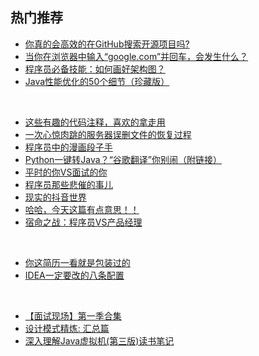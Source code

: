 ## 热门推荐

- [你真的会高效的在GitHub搜索开源项目吗?](https://mp.weixin.qq.com/s?__biz=MzU4NzYwNDAwMg==&mid=2247484682&idx=1&sn=81d39fc31955822c7471567bab86d666&chksm=fde8cc47ca9f45518035edb00cf694a6e51b0f21d499c4bd48191171576eaaadf9ae29932286&scene=0#rd)
- [当你在浏览器中输入“google.com”并回车，会发生什么？](https://mp.weixin.qq.com/s?__biz=MzU4NzYwNDAwMg==&mid=2247484811&idx=1&sn=e0e891ec6cd702d5743aa276ff4d8ae8&chksm=fde8ccc6ca9f45d044e640f7c9b420f2a7f04cebec706a004d536c74a643e0da8b5b349334e8&scene=0#rd)
- [程序员必备技能：如何画好架构图？](https://mp.weixin.qq.com/s?__biz=MzU4NzYwNDAwMg==&mid=2247485065&idx=2&sn=2eabd3d3943c6909a30690c974740beb&chksm=fde8cfc4ca9f46d2b032284c72b0c0f070d82d764fa3a26ca5edbbb68e95d7790988080fd0f4&scene=0#rd)
- [Java性能优化的50个细节（珍藏版）](https://mp.weixin.qq.com/s?__biz=MzU4NzYwNDAwMg==&mid=2247485013&idx=1&sn=4b1e11c2750326c0ba543f6d2df7c6f5&chksm=fde8cf18ca9f460eae48b030d22b2a28c8e95f08b6d82db12418524f639e0daf1d02f8f30e28&scene=0#rd)
<br>

- [这些有趣的代码注释，喜欢的拿走用](https://mp.weixin.qq.com/s?__biz=MzU4NzYwNDAwMg==&mid=2247485434&idx=2&sn=e45861885b64431ea05db22a88446e1c&chksm=fde8ceb7ca9f47a11d868ff8d05735a63aa3bf559023419f264dfb770ada49e5d6c55e07f721&scene=0#rd)
- [一次心惊肉跳的服务器误删文件的恢复过程](https://mp.weixin.qq.com/s?__biz=MzU4NzYwNDAwMg==&mid=2247485391&idx=1&sn=41dffaaea916c4a27c9781f28c67968b&chksm=fde8ce82ca9f47949767452dc9cb5229fef05dbf1576c7548c2944cc59c3cd38884bdf01d1b0&scene=0#rd)
- [程序员中的漫画段子手](https://mp.weixin.qq.com/s?__biz=MzU4NzYwNDAwMg==&mid=2247485220&idx=1&sn=70dbb11e4c482fad5ee12955ea883947&chksm=fde8ce69ca9f477f9dcf0ad21f6d4e419e6e314adbd8964b32ef007d838d736c49cd00b67598&scene=0#rd)
- [Python一键转Java？“谷歌翻译”你别闹（附链接）](https://mp.weixin.qq.com/s?__biz=MzU4NzYwNDAwMg==&mid=2247484844&idx=1&sn=630bb6ce05fcb582d4086fae4e20f9c0&chksm=fde8cce1ca9f45f73227f514eeeb430bcd2a6749ae276e070a0899bbc55268838d4da08b5b5f&scene=0#rd)
- [平时的你VS面试的你](https://mp.weixin.qq.com/s?__biz=MzU4NzYwNDAwMg==&mid=2247484699&idx=1&sn=f163eea34a9713efeea9ab5610d5fd83&chksm=fde8cc56ca9f4540fa7ee533825c0c0665cb781ec865edff87c686733fb117351360073e1eea&scene=0#rd)
- [程序员那些悲催的事儿](https://mp.weixin.qq.com/s?__biz=MzU4NzYwNDAwMg==&mid=2247484721&idx=1&sn=4b6538003941ee3b4d0a447674a83f61&chksm=fde8cc7cca9f456a7fe3668d5dedc0f812d5b883b13b17ea8d1b49eaa47cf5cd90eb90e023d6&scene=0#rd)
- [现实的抖音世界](https://mp.weixin.qq.com/s?__biz=MzU4NzYwNDAwMg==&mid=2247484841&idx=1&sn=a624a31ef643e60ae9b767f670cb1afd&chksm=fde8cce4ca9f45f29006489d3be1f7b33ba05948251825b27c7648e4bb4312252c547124392e&scene=0#rd)
- [哈哈，今天这篇有点意思！！](https://mp.weixin.qq.com/s?__biz=MzU4NzYwNDAwMg==&mid=2247485253&idx=1&sn=2fcce28f6cb8a3147f8cc0fd8aaec05e&chksm=fde8ce08ca9f471ea61e8bbbcf96ee792d1c54bcc6d3962f64eb738c2375c9e9ceef5f0c720c&scene=0#rd)
- [宿命之战：程序员VS产品经理](https://mp.weixin.qq.com/s?__biz=MzU4NzYwNDAwMg==&mid=2247485305&idx=1&sn=0f44e426fa1d01b00b4c5eff7cddd822&chksm=fde8ce34ca9f47225776ace4b9afccc69cdd75f5422ed432601a6d66c288e079eaed09208420&scene=0#rd)
<br>


- [你这简历一看就是包装过的](https://mp.weixin.qq.com/s?__biz=MzU4NzYwNDAwMg==&mid=2247485424&idx=1&sn=8653b27053b9fb1bda4a995eef3a7142&chksm=fde8cebdca9f47abed3dceb8515d6d0e01c62124a1b2ac6c00398b1656594654d81c8c284ebc&scene=0#rd)
- [IDEA一定要改的八条配置](https://mp.weixin.qq.com/s?__biz=MzU4NzYwNDAwMg==&mid=2247484565&idx=1&sn=6a226202ffdf9a620ec403fd9bd835bb&chksm=fde8cdd8ca9f44ce03f9eaa43f2e21f5a1260735eeb647d36009acf0d16e0529b4e4b5fb6882&mpshare=1&scene=1&srcid=1224xXrPDCjNFPT0ZeRhZqZE#rd)
<br>

- [【面试现场】第一季合集](https://mp.weixin.qq.com/s?__biz=MzU4NzYwNDAwMg==&mid=2247485471&idx=3&sn=8e2bf38d35f292bff5af25d5fd779873&chksm=fde8c152ca9f4844419ab5dbefb89da47eaac5404341647db3ea183ccbae2891543f7348339f&scene=0#rd)
- [设计模式精炼: 汇总篇](https://mp.weixin.qq.com/s?__biz=MzU4NzYwNDAwMg==&mid=2247484063&idx=1&sn=5a1d99d002737e17f7335b2ee19999c8&chksm=fde8cbd2ca9f42c449ae6cb638ad6801adf831dd0d81bf0a5da93ea665ebea8842562a7c69f9&scene=0#rd)
- [深入理解Java虚拟机(第三版)读书笔记](https://mp.weixin.qq.com/s?__biz=MzU4NzYwNDAwMg==&mid=2247484258&idx=1&sn=affe444ecee20bee5e2041e9a2338cbc&chksm=fde8ca2fca9f43393993234aebd76a174c9acabd9234c838541071992cfc2bcfa7f6dd09fd76&scene=0#rd)








